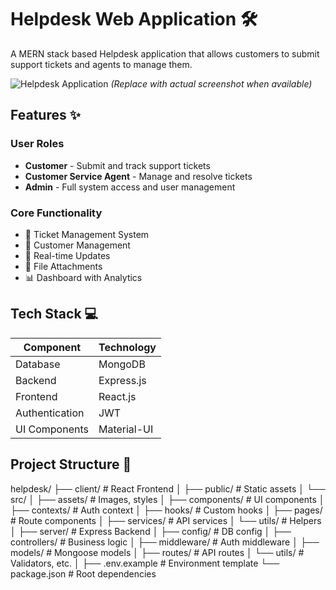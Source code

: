 # Helpdesk Web Application 🛠️

A MERN stack based Helpdesk application that allows customers to submit support tickets and agents to manage them.

![Helpdesk Application](https://via.placeholder.com/800x400?text=Helpdesk+Screenshot) 
*(Replace with actual screenshot when available)*

## Features ✨

### User Roles
- **Customer** - Submit and track support tickets
- **Customer Service Agent** - Manage and resolve tickets
- **Admin** - Full system access and user management

### Core Functionality
- 🎫 Ticket Management System
- 👥 Customer Management
- 🔄 Real-time Updates
- 📎 File Attachments
- 📊 Dashboard with Analytics

## Tech Stack 💻

| Component       | Technology |
|-----------------|------------|
| Database        | MongoDB    |
| Backend         | Express.js |
| Frontend        | React.js   |
| Authentication  | JWT        |
| UI Components   | Material-UI|

## Project Structure 📂
helpdesk/
├── client/ # React Frontend
│ ├── public/ # Static assets
│ └── src/
│ ├── assets/ # Images, styles
│ ├── components/ # UI components
│ ├── contexts/ # Auth context
│ ├── hooks/ # Custom hooks
│ ├── pages/ # Route components
│ ├── services/ # API services
│ └── utils/ # Helpers
│
├── server/ # Express Backend
│ ├── config/ # DB config
│ ├── controllers/ # Business logic
│ ├── middleware/ # Auth middleware
│ ├── models/ # Mongoose models
│ ├── routes/ # API routes
│ └── utils/ # Validators, etc.
│
├── .env.example # Environment template
└── package.json # Root dependencies
